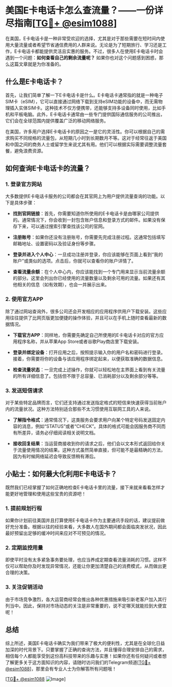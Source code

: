 # 美国E卡电话卡怎么查流量？——一份详尽指南[[TG💪+ @esim1088](https://t.me/s/esim1088)]

在美国，E卡电话卡是一种非常受欢迎的选择，尤其是对于那些需要在短时间内使用大量流量或者希望节省通信费用的人群来说。无论是为了短期旅行、学习还是工作，E卡电话卡都能提供灵活且实惠的服务。不过，很多人在使用E卡电话卡时会遇到一个问题：**如何查看自己的剩余流量呢？** 如果你也对这个问题感到困惑，那么这篇文章就是为你准备的。

## 什么是E卡电话卡？

首先，让我们简单了解一下E卡电话卡是什么。E卡电话卡通常指的就是一种电子SIM卡（eSIM），它可以直接通过网络下载到支持eSIM功能的设备中，而无需物理插入实体SIM卡。这种技术不仅方便携带，还能够支持多设备同时使用，比如手机和平板电脑。此外，E卡电话卡通常由一些专门提供国际通信服务的公司推出，它们会在全球范围内提供覆盖广泛的移动网络服务。

在美国，许多用户选择E卡电话卡的原因之一是它的灵活性。你可以根据自己的需求购买不同规格的流量包，从短期几小时到长期数月不等。这对于经常往返于美国和中国之间的商务人士或留学生来说尤其有用。他们可以根据实际需要调整流量套餐，避免浪费资源。

## 如何查询E卡电话卡的流量？

### 1. 登录官方网站

大多数提供E卡电话卡服务的公司都会在其官网上为用户提供流量查询的功能。以下是具体步骤：

- **找到官网链接**：首先，你需要知道你所使用的E卡电话卡是由哪家公司提供的。通常情况下，你会收到一封包含账户信息和登录方式的邮件。如果没有保存下来，可以通过搜索引擎查找该公司的官网。
  
- **注册账号**：如果你还没有注册账号，你需要先完成注册过程。这通常包括填写邮箱地址、设置密码以及验证身份等步骤。

- **登录并进入个人中心**：一旦成功注册并登录，你应该能够在页面上看到“我的账户”或类似的选项。点击后，你就可以查看你的账户详情了。

- **查看流量余额**：在个人中心内，你应该能找到一个专门用来显示当前流量余额的部分。这里会列出你已经使用的流量数量以及剩余可用的流量。如果还有其他相关的信息（如有效期），也会一并展示出来。

### 2. 使用官方APP

除了通过网站查询外，很多公司还会开发相应的应用程序供用户下载安装。这些应用往往提供了比网页版更加便捷的操作体验，并且可以在手机上随时查看最新的数据情况。

- **下载官方APP**：同样地，你需要先确定自己所使用的E卡电话卡对应的官方应用程序名称，并从苹果App Store或者谷歌Play商店里下载安装。

- **登录并绑定设备**：打开应用之后，按照提示输入你的用户名和密码进行登录。接着，你需要将你的设备与该应用程序绑定起来，以便获取准确的数据信息。

- **检查流量状态**：一旦完成上述操作，你就可以轻松地在主界面上看到有关流量的所有详细信息了。包括但不限于总容量、已消耗部分以及剩余部分等等。

### 3. 发送短信请求

对于某些特定品牌而言，它们还支持通过发送指定格式的短信来快速获得当前账户内的流量状况。这种方法特别适合那些不太习惯使用互联网工具的人来说。

- **了解指令格式**：通常情况下，这类服务会要求用户向某个特定号码发送固定内容的消息，例如“STATUS”或者“CHECK”。具体的格式可能会因服务商不同而有所差异，请务必仔细阅读相关说明文档。

- **接收回复结果**：当运营商接收到你的请求之后，他们会以文本形式返回给你关于流量使用情况的结果。这种方式虽然简单直接，但可能不是最精确的方法，因为有时候网络延迟会导致反馈稍有滞后。

## 小贴士：如何最大化利用E卡电话卡？

既然我们已经掌握了如何正确地检查E卡电话卡里的流量，接下来就来看看怎样才能更好地管理和使用这些宝贵的资源吧！

### 1. 提前规划行程

如果你计划前往美国并且打算使用E卡电话卡作为主要通讯手段的话，建议提前做好充分准备。根据以往的经验来看，大多数人在国外期间都会面临突发状况，因此最好预留出足够的缓冲时间来应对不可预见的情况。

### 2. 定期监控用量

即使平时没有太多紧急事务要处理，也应当养成定期查看流量消耗的习惯。这样不仅可以帮助你及时发现异常情况，还能让你更加清楚自己的消费模式，从而做出更合理的决策。

### 3. 关注促销活动

由于市场竞争激烈，各大运营商经常会推出各种优惠措施来吸引新老客户加入其行列当中。因此，保持对市场动态的关注是非常重要的，说不定哪天就能捡到大便宜呢！

## 总结

综上所述，美国E卡电话卡确实为我们带来了极大的便利性，尤其是在全球化日益加深的时代背景下。只要掌握了正确的查询方法，并且懂得合理安排自己的需求，相信每个人都能享受到这份高科技带来的乐趣与实惠！如果你还有任何疑问或者想了解更多关于这方面知识的内容，请随时访问我们的Telegram频道[[TG💪+ @esim1088](https://t.me/s/esim1088)]，那里会有专业人士为你解答所有问题哦！

[[TG💪+ @esim1088](https://t.me/s/esim1088) ![Image](https://i.postimg.cc/4NQfJmqS/Snipaste-2025-05-13-00-14-12.png)]